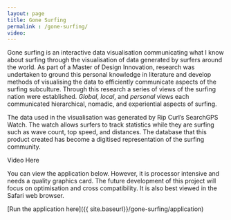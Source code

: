 ```yaml
---
layout: page
title: Gone Surfing
permalink : /gone-surfing/
video:
---
```



Gone surfing is an interactive data visualisation communicating what I know about surfing through the visualisation of data generated by surfers around the world. As part of a Master of Design Innovation, research was undertaken to ground this personal knowledge in literature and develop methods of visualising the data to efficiently communicate aspects of the surfing subculture. Through this research a series of views of the surfing nation were established. *Global*, *local*, and *personal* views each communicated hierarchical, nomadic, and experiential aspects of surfing.

The data used in the visualisation was generated by Rip Curl’s SearchGPS Watch. The watch allows surfers to track statistics while they are surfing such as wave count, top speed, and distances. The database that this product created has become a digitised representation of the surfing community.

Video Here

You can view the application below. However, it is processor intensive and needs a quality graphics card. The future development of this project will focus on optimisation and cross compatibility. It is also best viewed in the Safari web browser.

[Run the application here]({{ site.baseurl}}/gone-surfing/application)


